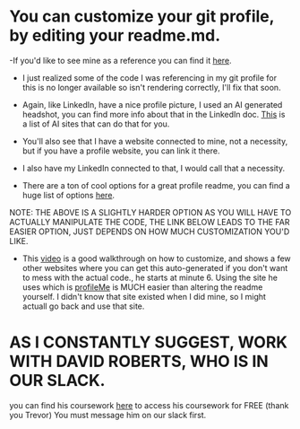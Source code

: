 # You can customize your git profile, by editing your readme.md.

-If you'd like to see mine as a reference you can find it [here](https://github.com/Kadillehay).
- I just realized some of the code I was referencing in my git profile for this is no longer available so isn't rendering correctly, I'll fix that soon.

- Again, like LinkedIn, have a nice profile picture, I used an AI generated headshot, you can find more info about that in the LinkedIn doc. [This](https://www.unite.ai/best-ai-headshot-generators/) is a list of AI sites that can do that for you.

- You'll also see that I have a website connected to mine, not a necessity, but if you have a profile website, you can link it there.

- I also have my LinkedIn connected to that, I would call that a necessity.

- There are a ton of cool options for a great profile readme, you can find a huge list of options [here](https://github.com/abhisheknaiidu/awesome-github-profile-readme?tab=readme-ov-file#code-mode-).

NOTE: THE ABOVE IS A SLIGHTLY HARDER OPTION AS YOU WILL HAVE TO ACTUALLY MANIPULATE THE CODE, THE LINK BELOW LEADS TO THE FAR EASIER OPTION, JUST DEPENDS ON HOW MUCH CUSTOMIZATION YOU'D LIKE.

- This [video](https://youtu.be/ktN5tDfQ_g8?si=EQKODJ9AS7vATGUq) is a good walkthrough on how to customize, and shows a few other websites where you can get this auto-generated if you don't want to mess with the actual code., he starts at minute 6. Using the site he uses which is [profileMe](https://www.profileme.dev)
is MUCH easier than altering the readme yourself. I didn't know that site existed when I did mine, so I might actuall go back and use that site.

# AS I CONSTANTLY SUGGEST, WORK WITH DAVID ROBERTS, WHO IS IN OUR SLACK.
you can find his coursework [here](https://crushing.digital//#)
to access his coursework for FREE (thank you Trevor) You must message him on our slack first.

